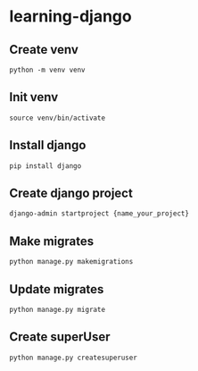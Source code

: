 # learning-django

 ## Create venv
 ```
 python -m venv venv
 ```

 ## Init venv
 ```
 source venv/bin/activate
 ```
 ## Install django
 ```
 pip install django
 ```
 ## Create django project
 ```
 django-admin startproject {name_your_project}
 ```
 ## Make migrates
 ```
 python manage.py makemigrations
 ```
 ## Update migrates
 ```
 python manage.py migrate
 ```
 ## Create superUser
 ```
 python manage.py createsuperuser
 ```


